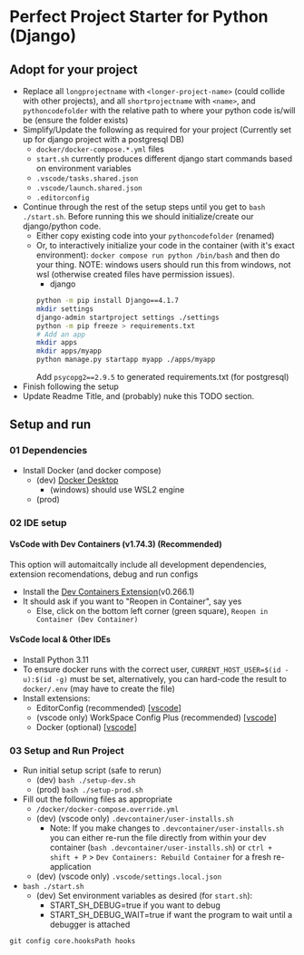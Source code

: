 # Perfect Project Starter for Python (Django)

## Adopt for your project

* Replace all `longprojectname` with `<longer-project-name>` (could collide with other projects), and all `shortprojectname` with `<name>`, and `pythoncodefolder` with the relative path to where your python code is/will be (ensure the folder exists)
* Simplify/Update the following as required for your project (Currently set up for django project with a postgresql DB)
    * `docker/docker-compose.*.yml` files
    * `start.sh` currently produces different django start commands based on environment variables
    * `.vscode/tasks.shared.json`
    * `.vscode/launch.shared.json`
    * `.editorconfig`
* Continue through the rest of the setup steps until you get to `bash ./start.sh`. Before running this we should initialize/create our django/python code.
    * Either copy existing code into your `pythoncodefolder` (renamed)
    * Or, to interactively initialize your code in the container (with it's exact environment): `docker compose run python /bin/bash` and then do your thing.  NOTE: windows users should run this from windows, not wsl (otherwise created files have permission issues).
        * django
        ```bash
        python -m pip install Django==4.1.7
        mkdir settings
        django-admin startproject settings ./settings
        python -m pip freeze > requirements.txt
        # Add an app
        mkdir apps
        mkdir apps/myapp
        python manage.py startapp myapp ./apps/myapp
        ```
        Add `psycopg2==2.9.5` to generated requirements.txt (for postgresql)
* Finish following the setup
* Update Readme Title, and (probably) nuke this TODO section.

## Setup and run

### 01 Dependencies

* Install Docker (and docker compose)
    * (dev) [Docker Desktop](https://www.docker.com/products/docker-desktop/)
        * (windows) should use WSL2 engine
    * (prod)

### 02 IDE setup

#### VsCode with Dev Containers (v1.74.3) (Recommended)

This option will automaitcally include all development dependencies, extension recomendations, debug and run configs

* Install the [Dev Containers Extension](https://marketplace.visualstudio.com/items?itemName=ms-vscode-remote.remote-containers)(v0.266.1)
* It should ask if you want to "Reopen in Container", say yes
    * Else, click on the bottom left corner (green square), `Reopen in Container (Dev Container)`

#### VsCode local & Other IDEs

* Install Python 3.11
* To ensure docker runs with the correct user, `CURRENT_HOST_USER=$(id -u):$(id -g)` must be set, alternatively, you can hard-code the result to `docker/.env` (may have to create the file)
* Install extensions:
    * EditorConfig (recommended) [[vscode](https://marketplace.visualstudio.com/items?itemName=EditorConfig.EditorConfig)]
    * (vscode only) WorkSpace Config Plus (recommended) [[vscode](https://marketplace.visualstudio.com/items?itemName=swellaby.workspace-config-plus)]
    * Docker (optional) [[vscode](https://marketplace.visualstudio.com/items?itemName=ms-azuretools.vscode-docker)]



### 03 Setup and Run Project

* Run initial setup script (safe to rerun)
    * (dev) `bash ./setup-dev.sh`
    * (prod) `bash ./setup-prod.sh`
* Fill out the following files as appropriate
    * `/docker/docker-compose.override.yml`
    * (dev) (vscode only) `.devcontainer/user-installs.sh`
        * Note: If you make changes to `.devcontainer/user-installs.sh` you can either re-run the file directly from within your dev container (`bash .devcontainer/user-installs.sh`) or `ctrl + shift + P` > `Dev Containers: Rebuild Container` for a fresh re-application
    * (dev) (vscode only) `.vscode/settings.local.json`
* `bash ./start.sh`
    * (dev) Set environment variables as desired (for `start.sh`):
        * START_SH_DEBUG=true if you want to debug
        * START_SH_DEBUG_WAIT=true if want the program to wait until a debugger is attached


```
git config core.hooksPath hooks
```


